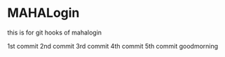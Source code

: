 # MAHALogin
this is for git hooks  of mahalogin

1st commit
2nd commit
3rd commit
4th commit
5th commit
goodmorning
